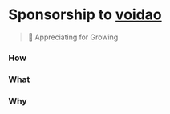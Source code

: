 # Sponsorship to [voidao](https://github.com/voidao)

> :whale: Appreciating for Growing


### How

### What

### Why
